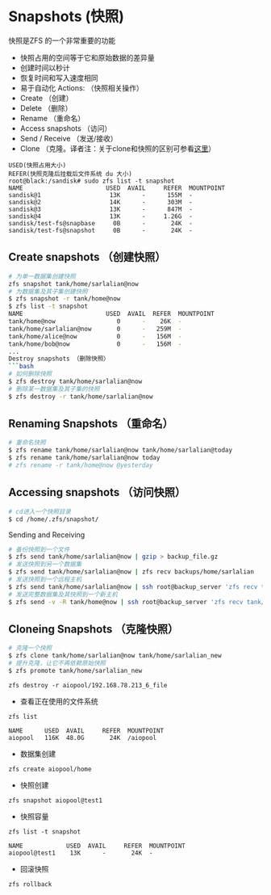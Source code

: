 # Snapshots (快照)

快照是ZFS 的一个非常重要的功能
* 快照占用的空间等于它和原始数据的差异量
* 创建时间以秒计
* 恢复时间和写入速度相同
* 易于自动化
Actions:  （快照相关操作）
* Create  （创建）
* Delete  （删除）
* Rename  （重命名）
* Access snapshots  （访问）
* Send / Receive    （发送/接收）
* Clone             （克隆。译者注：关于clone和快照的区别可参看[这里](http://docs.oracle.com/cd/E19253-01/819-5461/gbcxz/index.html)）

```shell
USED(快照占用大小)
REFER(快照克隆后挂载后文件系统 du 大小)
root@black:/sandisk# sudo zfs list -t snapshot
NAME                       USED  AVAIL     REFER  MOUNTPOINT
sandisk@1                   13K      -      155M  -
sandisk@2                   14K      -      303M  -
sandisk@3                   13K      -      847M  -
sandisk@4                   13K      -     1.26G  -
sandisk/test-fs@snapbase     0B      -       24K  -
sandisk/test-fs@snapshot     0B      -       24K  -

```

## Create snapshots （创建快照）
```bash
# 为单一数据集创建快照
zfs snapshot tank/home/sarlalian@now
# 为数据集及其子集创建快照
$ zfs snapshot -r tank/home@now
$ zfs list -t snapshot
NAME                       USED  AVAIL  REFER  MOUNTPOINT
tank/home@now                 0      -    26K  -
tank/home/sarlalian@now       0      -   259M  -
tank/home/alice@now           0      -   156M  -
tank/home/bob@now             0      -   156M  -
...
Destroy snapshots （删除快照）
```bash
# 如何删除快照
$ zfs destroy tank/home/sarlalian@now
# 删除某一数据集及其子集的快照
$ zfs destroy -r tank/home/sarlalian@now
```

## Renaming Snapshots （重命名）

```bash
# 重命名快照
$ zfs rename tank/home/sarlalian@now tank/home/sarlalian@today
$ zfs rename tank/home/sarlalian@now today
# zfs rename -r tank/home@now @yesterday
```

## Accessing snapshots  （访问快照）

```bash
# cd进入一个快照目录
$ cd /home/.zfs/snapshot/
```

Sending and Receiving

```bash
# 备份快照到一个文件
$ zfs send tank/home/sarlalian@now | gzip > backup_file.gz
# 发送快照到另一个数据集
$ zfs send tank/home/sarlalian@now | zfs recv backups/home/sarlalian
# 发送快照到一个远程主机
$ zfs send tank/home/sarlalian@now | ssh root@backup_server 'zfs recv tank/home/sarlalian'
# 发送完整数据集及其快照到一个新主机
$ zfs send -v -R tank/home@now | ssh root@backup_server 'zfs recv tank/home'
```

## Cloneing Snapshots  （克隆快照）

```bash
# 克隆一个快照
$ zfs clone tank/home/sarlalian@now tank/home/sarlalian_new
# 提升克隆，让它不再依赖原始快照
$ zfs promote tank/home/sarlalian_new
```

```shell
zfs destroy -r aiopool/192.168.78.213_6_file
```

- 查看正在使用的文件系统
```shell
zfs list

NAME      USED  AVAIL     REFER  MOUNTPOINT
aiopool   116K  48.0G       24K  /aiopool
```

- 数据集创建
```shell
zfs create aiopool/home
```

- 快照创建
```shell
zfs snapshot aiopool@test1
```

- 快照容量
```shell
zfs list -t snapshot

NAME            USED  AVAIL     REFER  MOUNTPOINT
aiopool@test1    13K      -       24K  -
```

- 回滚快照
```shell
zfs rollback
```
